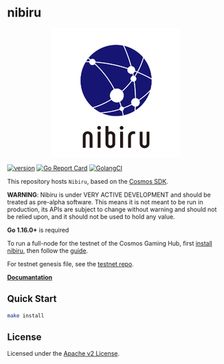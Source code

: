 # nibiru

<p align="center">
  <img src="./nibiru_logo.png" width="300">
</p>

[![version](https://img.shields.io/github/v/tag/cosmos-gaminghub/nibiru)](https://github.com/cosmos-gaminghub/nibiru/releases/latest)
[![Go Report Card](https://goreportcard.com/badge/github.com/cosmos-gaminghub/nibiru)](https://goreportcard.com/report/github.com/cosmos-gaminghub/nibiru)
[![GolangCI](https://golangci.com/badges/github.com/cosmos-gaminghub/nibiru.svg)](https://golangci.com/r/github.com/cosmos-gaminghub/nibiru)

This repository hosts `Nibiru`, based on the [Cosmos SDK](https://github.com/cosmos/cosmos-sdk).

**WARNING**: Nibiru is under VERY ACTIVE DEVELOPMENT and should be treated as pre-alpha software. This means it is not meant to be run in production, its APIs are subject to change without warning and should not be relied upon, and it should not be used to hold any value.

**Go 1.16.0+** is required

To run a full-node for the testnet of the Cosmos Gaming Hub, first [install nibiru](docs/install/install.md), then follow the [guide](docs/testnets/fullnode.md).


For testnet genesis file, see the [testnet repo](https://github.com/cosmos-gaminghub/testnets).

[**Documantation**](http://docs.cosmosgaminghub.com/)

## Quick Start

```sh
make install
```

## License
Licensed under the [Apache v2 License](LICENSE).
